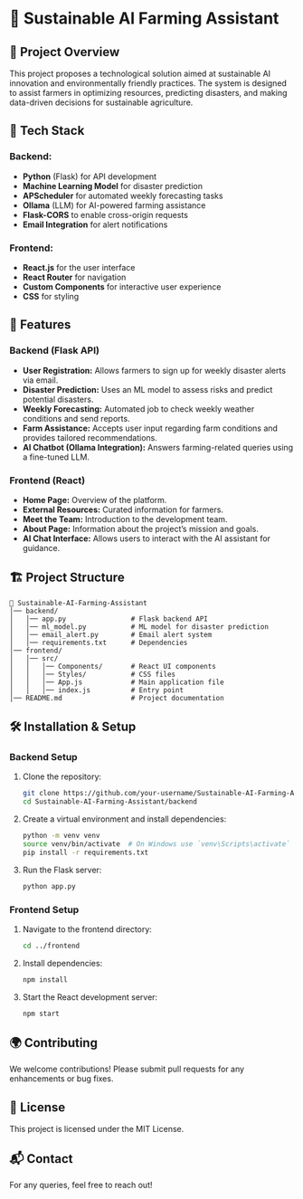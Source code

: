 # 🌱 Sustainable AI Farming Assistant

## 📌 Project Overview
This project proposes a technological solution aimed at sustainable AI innovation and environmentally friendly practices. The system is designed to assist farmers in optimizing resources, predicting disasters, and making data-driven decisions for sustainable agriculture.

## 🚀 Tech Stack
### Backend:
- **Python** (Flask) for API development
- **Machine Learning Model** for disaster prediction
- **APScheduler** for automated weekly forecasting tasks
- **Ollama** (LLM) for AI-powered farming assistance
- **Flask-CORS** to enable cross-origin requests
- **Email Integration** for alert notifications

### Frontend:
- **React.js** for the user interface
- **React Router** for navigation
- **Custom Components** for interactive user experience
- **CSS** for styling

## 🔧 Features
### Backend (Flask API)
- **User Registration:** Allows farmers to sign up for weekly disaster alerts via email.
- **Disaster Prediction:** Uses an ML model to assess risks and predict potential disasters.
- **Weekly Forecasting:** Automated job to check weekly weather conditions and send reports.
- **Farm Assistance:** Accepts user input regarding farm conditions and provides tailored recommendations.
- **AI Chatbot (Ollama Integration):** Answers farming-related queries using a fine-tuned LLM.

### Frontend (React)
- **Home Page:** Overview of the platform.
- **External Resources:** Curated information for farmers.
- **Meet the Team:** Introduction to the development team.
- **About Page:** Information about the project’s mission and goals.
- **AI Chat Interface:** Allows users to interact with the AI assistant for guidance.

## 🏗 Project Structure
```
📂 Sustainable-AI-Farming-Assistant
│── backend/
│   │── app.py                # Flask backend API
│   │── ml_model.py           # ML model for disaster prediction
│   │── email_alert.py        # Email alert system
│   │── requirements.txt      # Dependencies
│── frontend/
│   │── src/
│   │   │── Components/       # React UI components
│   │   │── Styles/           # CSS files
│   │   │── App.js            # Main application file
│   │   │── index.js          # Entry point
│── README.md                 # Project documentation
```

## 🛠 Installation & Setup
### Backend Setup
1. Clone the repository:
   ```sh
   git clone https://github.com/your-username/Sustainable-AI-Farming-Assistant.git
   cd Sustainable-AI-Farming-Assistant/backend
   ```
2. Create a virtual environment and install dependencies:
   ```sh
   python -m venv venv
   source venv/bin/activate  # On Windows use `venv\Scripts\activate`
   pip install -r requirements.txt
   ```
3. Run the Flask server:
   ```sh
   python app.py
   ```

### Frontend Setup
1. Navigate to the frontend directory:
   ```sh
   cd ../frontend
   ```
2. Install dependencies:
   ```sh
   npm install
   ```
3. Start the React development server:
   ```sh
   npm start
   ```

## 🌍 Contributing
We welcome contributions! Please submit pull requests for any enhancements or bug fixes.

## 📄 License
This project is licensed under the MIT License.

## 📬 Contact
For any queries, feel free to reach out!


